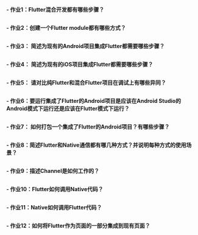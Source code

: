 **- 作业1：Flutter混合开发都有哪些步骤？**

```

```

**- 作业2：创建一个Flutter module都有哪些方式？**

```

```

**- 作业3： 简述为现有的Android项目集成Flutter都需要哪些步骤？**

```

```

**- 作业4： 简述为现有的iOS项目集成Flutter都需要哪些步骤？**

```

```

**- 作业5： 请对比纯Flutter和混合Flutter项目在调试上有哪些异同？**

```

```

**- 作业6：要运行集成了Flutter的Android项目是应该在Android Studio的Android模式下运行还是应该在Flutter模式下运行？**

```

```

**- 作业7： 如何打包一个集成了Flutter的Android项目？有哪些步骤？**

```

```

**- 作业8：简述Flutter和Native通信都有哪几种方式？并说明每种方式的使用场景？**

```

```

**- 作业9：描述Channel是如何工作的？**

```

```

**- 作业10：Flutter如何调用Native代码？**

```

```

**- 作业11：Native如何调用Flutter代码？**

```

```

**- 作业12：如何将Flutter作为页面的一部分集成到现有页面？**

```

```